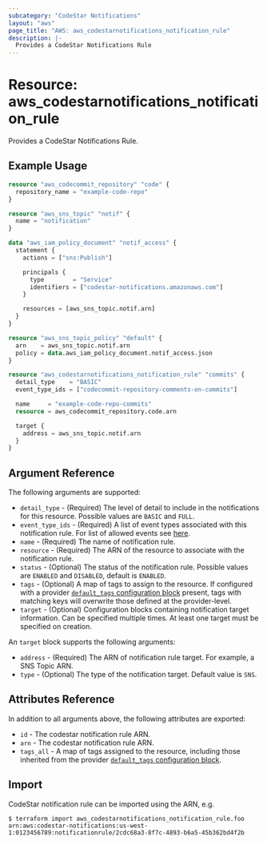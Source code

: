```yaml
---
subcategory: "CodeStar Notifications"
layout: "aws"
page_title: "AWS: aws_codestarnotifications_notification_rule"
description: |-
  Provides a CodeStar Notifications Rule
---
```


# Resource: aws_codestarnotifications_notification_rule

Provides a CodeStar Notifications Rule.

## Example Usage

```terraform
resource "aws_codecommit_repository" "code" {
  repository_name = "example-code-repo"
}

resource "aws_sns_topic" "notif" {
  name = "notification"
}

data "aws_iam_policy_document" "notif_access" {
  statement {
    actions = ["sns:Publish"]

    principals {
      type        = "Service"
      identifiers = ["codestar-notifications.amazonaws.com"]
    }

    resources = [aws_sns_topic.notif.arn]
  }
}

resource "aws_sns_topic_policy" "default" {
  arn    = aws_sns_topic.notif.arn
  policy = data.aws_iam_policy_document.notif_access.json
}

resource "aws_codestarnotifications_notification_rule" "commits" {
  detail_type    = "BASIC"
  event_type_ids = ["codecommit-repository-comments-on-commits"]

  name     = "example-code-repo-commits"
  resource = aws_codecommit_repository.code.arn

  target {
    address = aws_sns_topic.notif.arn
  }
}
```

## Argument Reference

The following arguments are supported:

* `detail_type` - (Required) The level of detail to include in the notifications for this resource. Possible values are `BASIC` and `FULL`.
* `event_type_ids` - (Required) A list of event types associated with this notification rule.
  For list of allowed events see [here](https://docs.aws.amazon.com/codestar-notifications/latest/userguide/concepts.html#concepts-api).
* `name` - (Required) The name of notification rule.
* `resource` - (Required) The ARN of the resource to associate with the notification rule.
* `status` - (Optional) The status of the notification rule. Possible values are `ENABLED` and `DISABLED`, default is `ENABLED`.
* `tags` - (Optional) A map of tags to assign to the resource. If configured with a provider [`default_tags` configuration block](/docs/providers/aws/index.html#default_tags-configuration-block) present, tags with matching keys will overwrite those defined at the provider-level.
* `target` - (Optional) Configuration blocks containing notification target information. Can be specified multiple times. At least one target must be specified on creation.

An `target` block supports the following arguments:

* `address` - (Required) The ARN of notification rule target. For example, a SNS Topic ARN.
* `type` - (Optional) The type of the notification target. Default value is `SNS`.

## Attributes Reference

In addition to all arguments above, the following attributes are exported:

* `id` - The codestar notification rule ARN.
* `arn` - The codestar notification rule ARN.
* `tags_all` - A map of tags assigned to the resource, including those inherited from the provider [`default_tags` configuration block](/docs/providers/aws/index.html#default_tags-configuration-block).

## Import

CodeStar notification rule can be imported using the ARN, e.g.

```
$ terraform import aws_codestarnotifications_notification_rule.foo arn:aws:codestar-notifications:us-west-1:0123456789:notificationrule/2cdc68a3-8f7c-4893-b6a5-45b362bd4f2b
```
